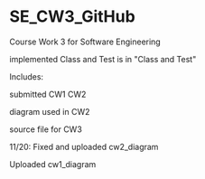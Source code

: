 # SE_CW3_GitHub
Course Work 3 for Software Engineering

implemented Class and Test is in "Class and Test"

Includes:

submitted CW1 CW2

diagram used in CW2

source file for CW3

11/20:
  Fixed and uploaded cw2_diagram
  
  Uploaded cw1_diagram
